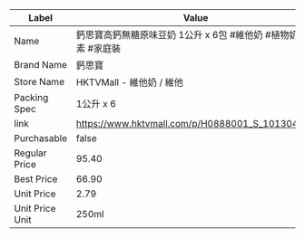 | Label           | Value                                           |
| --------------- | ----------------------------------------------- |
| Name            | 鈣思寶高鈣無糖原味豆奶 1公升 x 6包 #維他奶 #植物奶 #素 #家庭裝          |
| Brand Name      | 鈣思寶                                             |
| Store Name      | HKTVMall - 維他奶 / 維他                             |
| Packing Spec    | 1公升 x 6                                         |
| link            | https://www.hktvmall.com/p/H0888001_S_10130495E |
| Purchasable     | false                                           |
| Regular Price   | 95.40                                           |
| Best Price      | 66.90                                           |
| Unit Price      | 2.79                                            |
| Unit Price Unit | 250ml                                           |
